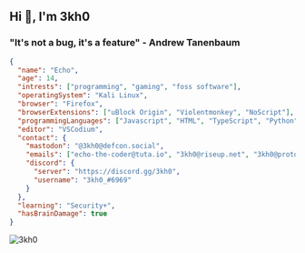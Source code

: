 ## Hi 👋, I'm 3kh0

### "It's not a bug, it's a feature" - Andrew Tanenbaum

```json
{
  "name": "Echo",
  "age": 14,
  "intrests": ["programming", "gaming", "foss software"],
  "operatingSystem": "Kali Linux",
  "browser": "Firefox",
  "browserExtensions": ["uBlock Origin", "Violentmonkey", "NoScript"],
  "programmingLanguages": ["Javascript", "HTML", "TypeScript", "Python", "CSS", "Markdown"],
  "editor": "VSCodium",
  "contact": {
    "mastodon": "@3kh0@defcon.social",
    "emails": ["echo-the-coder@tuta.io", "3kh0@riseup.net", "3kh0@proton.me"],
    "discord": {
      "server": "https://discord.gg/3kh0",
      "username": "3kh0_#6969"
    }
  },
  "learning": "Security+",
  "hasBrainDamage": true
}
```
<img src="https://komarev.com/ghpvc/?username=3kh0&label=Amount of eyeballs that saw this&color=001eff&style=flat" alt="3kh0" />
